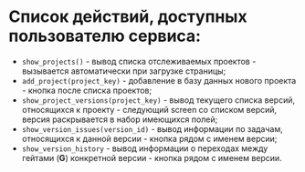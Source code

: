 # Список действий, доступных пользователю сервиса:

* `show_projects()` - вывод списка отслеживаемых проектов - вызывается автоматически при загрузке страницы;
* `add_project(project_key)` - добавление в базу данных нового проекта - кнопка после списка проектов;
* `show_project_versions(project_key)` - вывод текущего списка версий, относящихся к проекту - следующий screen со списком версий, версия раскрывается в набор имеющихся полей;
* `show_version_issues(version_id)` - вывод информации по задачам, относящихся к данной версии - кнопка рядом с именем версии;
* `show_version_history` - вывод информации о переходах между гейтами (**G**) конкретной версии - кнопка рядом с именем версии.